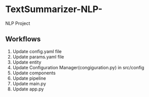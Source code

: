 # TextSummarizer-NLP-
NLP Project

## Workflows
1. Update config.yaml file
2. Update params.yaml file
3. Update entity
4. Update Configuration Manager(congiguration.py) in src/config
5. Update components
6. Update pipeline
7. Update main.py
8. Update app.py
